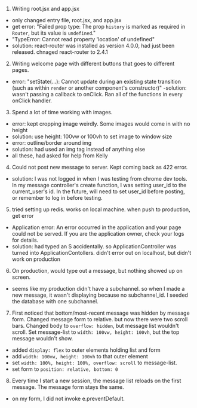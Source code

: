 1. Writing root.jsx and app.jsx
  - only changed entry file, root.jsx, and app.jsx
  - get error: "Failed prop type: The prop `history` is marked as required in `Router`, but its value is `undefined`."
  - "TypeError: Cannot read property 'location' of undefined"
  - solution: react-router was installed as version 4.0.0, had just been released. chnaged react-router to 2.4.1

2. Writing welcome page with different buttons that goes to different pages.
  - error: "setState(...): Cannot update during an existing state transition (such as within `render` or another component's constructor)"
  -solution: wasn't passing a callback to onClick. Ran all of the functions in every onClick handler.

3. Spend a lot of time working with images.
  - error: kept cropping image weirdly. Some images would come in with no height
  - solution: use height: 100vw or 100vh to set image to window size
  - error: outline/border around img
  - solution: had used an img tag instead of anything else
  - all these, had asked for help from Kelly

4. Could not post new message to server. Kept coming back as 422 error.
  - solution: I was not logged in when I was testing from chrome dev tools. In my message controller's create function, I was setting user_id to the current_user's id. In the future, will need to set user_id before posting, or remember to log in before testing.

5. tried setting up redis. works on local machine. when push to production, get error
  - Application error: An error occurred in the application and your page could not be served. If you are the application owner, check your logs for details.
  - solution: had typed an S accidentally. so ApplicationController was turned into ApplicationContollers.
  didn't error out on localhost, but didn't work on production

6. On production, would type out a message, but nothing showed up on screen.
  - seems like my production didn't have a subchannel. so when I made a new message, it wasn't displaying because no subchannel_id. I seeded the database with one subchannel.

7. First noticed that bottom/most-recent message was hidden by message form. Changed message form to relative. but now there were two scroll bars.
Changed body to `overflow: hidden`, but message list wouldn't scroll. Set message-list to `width: 100vw, height: 100vh`, but the top message wouldn't show.
  - added `display: flex` to outer elements holding list and form
  - add `width: 100vw, height: 100vh` to that outer element
  - set `width: 100%, height: 100%, overflow: scroll` to message-list.
  - set form to `position: relative, bottom: 0`

8. Every time I start a new session, the message list reloads on the first message. The message form stays the same.
  - on my form, I did not invoke e.preventDefault.
